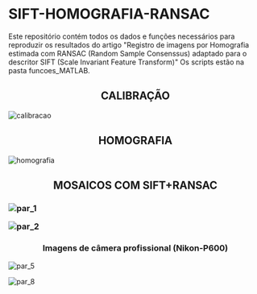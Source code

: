 # SIFT-HOMOGRAFIA-RANSAC
Este repositório contém todos os dados e funções necessários para reproduzir os resultados do artigo "Registro de imagens por Homografia estimada com RANSAC (Random Sample Consenssus) adaptado para o descritor SIFT (Scale Invariant Feature Transform)"  Os scripts estão na pasta funcoes_MATLAB.

<h2 align="center">CALIBRAÇÃO</h2>

![calibracao](https://user-images.githubusercontent.com/52086242/171009813-7011c5aa-82dc-4424-8a5d-54c105c745a0.png)

<h2 align="center">HOMOGRAFIA</h2>

![homografia](https://user-images.githubusercontent.com/52086242/171009876-5883ae59-b977-49a0-b1be-add780a986f2.png)

<h2 align="center">MOSAICOS COM SIFT+RANSAC</h2>
<h3 Imagens de câmera ordinária (smartphone LG-K51s)</h3>

![par_1](https://user-images.githubusercontent.com/52086242/171009750-9b0e3ffe-672b-4f94-afba-7eb08b9d8eaa.png)

![par_2](https://user-images.githubusercontent.com/52086242/171009639-e4af2194-b6a8-471e-85f2-7d4e0abeabba.png)

<h3 align="center">Imagens de câmera profissional (Nikon-P600)</h3>

![par_5](https://user-images.githubusercontent.com/52086242/171009786-b5830f5b-46f3-43b4-a117-1de19251315a.png)

![par_8](https://user-images.githubusercontent.com/52086242/171009794-309402a8-f857-4779-80f1-e9eb9929e733.png)
